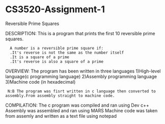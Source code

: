 # CS3520-Assignment-1
Reversible Prime Squares

DESCRIPTION:
      This is a program that prints the first 10 reversible prime squares.
      
      A number is a reversible prime square if:
      .It's reverse is not the same as the number itself
      .It is a square of a prime
      .It's reverse is also a square of a prime
      
OVERVIEW:
     The program has been written in three languages
     1)High-level language(c programming language)
     2)Assembly programming language
     3)Machine code (in hexadecimal)
     
     N:B The program was fisrt written in c language then converted to assembly.From assembly straight to machine code.
     
COMPILATION:
     The c program was compiled and ran using Dev c++
     Assembly was assembled and ran using MARS
     Machine code was taken from assemly and written as a text file using notepad
